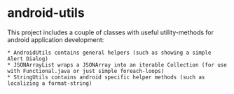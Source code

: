 android-utils
=============

This project includes a couple of classes with useful utility-methods
for android application development:

	* AndroidUtils contains general helpers (such as showing a simple Alert Dialog)
	* JSONArrayList wraps a JSONArray into an iterable Collection (for use with Functional.java or just simple foreach-loops)
	* StringUtils contains android specific helper methods (such as localizing a format-string)
